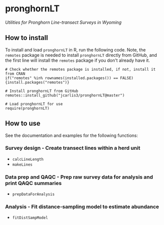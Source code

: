 # pronghornLT
*Utilities for Pronghorn Line-transect Surveys in Wyoming*

## How to install
To install and load `pronghornLT` in R, run the following code.  Note, the 
`remotes` package is needed to install `pronghornLT` directly from GitHub, and 
the first line will install the `remotes` package if you don't already have it.

```
# Check whether the remotes package is installed, if not, install it from CRAN
if("remotes" %in% rownames(installed.packages()) == FALSE) {install.packages("remotes")}

# Install pronghornLT from GitHub
remotes::install_github("jcarlis3/pronghornLT@master")

# Load pronghornLT for use
require(pronghornLT)
```

## How to use
See the documentation and examples for the following functions:

### Survey design - Create transect lines within a herd unit
- `calcLineLength`
- `makeLines`

### Data prep and QAQC - Prep raw survey data for analysis and print QAQC summaries
- `prepDataForAnalysis`

### Analysis - Fit distance-sampling model to estimate abundance
- `fitDistSampModel`
